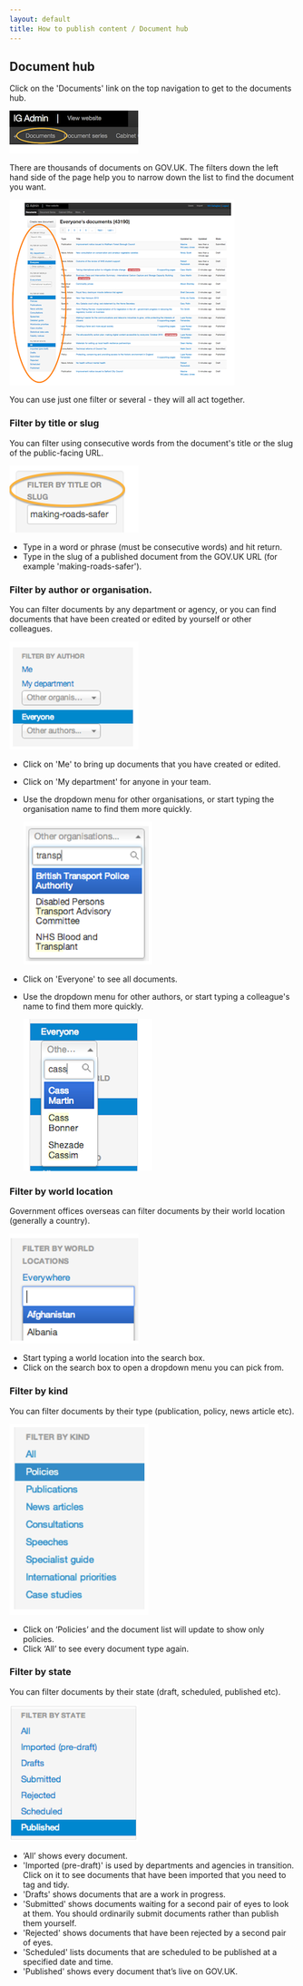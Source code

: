 ```yaml
---
layout: default
title: How to publish content / Document hub
---
```


## Document hub

Click on the 'Documents' link on the top navigation to get to the documents hub. 

   ![Document hub 1](document-hub-1.png)

There are thousands of documents on GOV.UK. The filters down the left hand side of the page help you to narrow down the list to find the document you want.

   ![Document filters 1](document-filters-1.png)
   
You can use just one filter or several - they will all act together.

   
### Filter by title or slug

You can filter using consecutive words from the document's title or the slug of the public-facing URL. 

   ![Document filters 2](document-filters-2.png)

* Type in a word or phrase (must be consecutive words) and hit return.
* Type in the slug of a published document from the GOV.UK URL (for example 'making-roads-safer').


### Filter by author or organisation.

You can filter documents by any department or agency, or you can find documents that have been created or edited by yourself or other colleagues.

   ![Document filters 3](document-filters-3.png)

* Click on 'Me' to bring up documents that you have created or edited.
* Click on 'My department' for anyone in your team. 
* Use the dropdown menu for other organisations, or start typing the organisation name to find them more quickly.

   ![Document filters 4](document-filters-4.png)
   
* Click on 'Everyone' to see all documents. 
* Use the dropdown menu for other authors, or start typing a colleague's name to find them more quickly.
   
   ![Document filters 5](document-filters-5.png)

### Filter by world location   

Government offices overseas can filter documents by their world location (generally a country).

   ![Document filters 6](document-filters-6.png)

* Start typing a world location into the search box. 
* Click on the search box to open a dropdown menu you can pick from.

   
### Filter by kind

You can filter documents by their type (publication, policy, news article etc).

   ![Document filters 7](document-filters-7.png)

* Click on ‘Policies’ and the document list will update to show only policies.
* Click ‘All’ to see every document type again.


### Filter by state

You can filter documents by their state (draft, scheduled, published etc).

   ![Document filters 8](document-filters-8.png)
   
* ‘All’ shows every document.
* 'Imported (pre-draft)' is used by departments and agencies in transition. Click on it to see documents that have been imported that you need to tag and tidy.
* 'Drafts' shows documents that are a work in progress.
* 'Submitted' shows documents waiting for a second pair of eyes to look at them. You should ordinarily submit documents rather than publish them yourself.
* 'Rejected' shows documents that have been rejected by a second pair of eyes.
* 'Scheduled' lists documents that are scheduled to be published at a specified date and time.
* 'Published' shows every document that’s live on GOV.UK.
